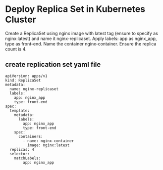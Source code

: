 # Deploy Replica Set in Kubernetes Cluster
Create a ReplicaSet using nginx image with latest tag (ensure to specify as nginx:latest) and name it nginx-replicaset.
Apply labels: app as nginx_app, type as front-end.
Name the container nginx-container. Ensure the replica count is 4.
## create replication set yaml file
```
apiVersion: apps/v1
kind: ReplicaSet
metadata:
  name: nginx-replicaset
  labels:
    app: nginx_app
    type: front-end
spec:
  template:
    metadata:
      labels:
        app: nginx_app
        type: front-end
    spec:
      containers:
        - name: nginx-container
          image: nginx:latest
  replicas: 4
  selector:
    matchLabels:
        app: nginx_app
```